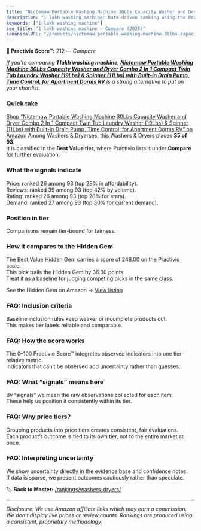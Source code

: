 ```yaml
---
title: "Nictemaw Portable Washing Machine 30Lbs Capacity Washer and Dryer Combo 2 In 1 Compact Twin Tub Laundry Washer (19Lbs) & Spinner (11Lbs) with Built-in Drain Pump, Time Control, for Apartment Dorms RV"
description: "1 lakh washing machine: Data-driven ranking using the Practivio Score™. Positioned by quality, value, demand, findability, momentum."
keywords: ["1 lakh washing machine"]
seo_title: "1 lakh washing machine — Compare (2025)"
canonicalURL: "/products/nictemaw-portable-washing-machine-30lbs-capacity-washer-and-dryer-combo-2-in-1-compact-twin-tub-laundry-washer-19lbs-spinner-11lbs-with-built-in-drain-pump-time-control-for-apartment-dorms-rv-B0CSBN74LJ/"
---
```


**🛒 Practivio Score™:** 212 — _Compare_


*If you're comparing **1 lakh washing machine**, **[Nictemaw Portable Washing Machine 30Lbs Capacity Washer and Dryer Combo 2 In 1 Compact Twin Tub Laundry Washer (19Lbs) & Spinner (11Lbs) with Built-in Drain Pump, Time Control, for Apartment Dorms RV](https://www.amazon.com/dp/B0CSBN74LJ?tag=practivio-20)** is a strong alternative to put on your shortlist.*
### Quick take
[Shop “Nictemaw Portable Washing Machine 30Lbs Capacity Washer and Dryer Combo 2 In 1 Compact Twin Tub Laundry Washer (19Lbs) & Spinner (11Lbs) with Built-in Drain Pump, Time Control, for Apartment Dorms RV” on Amazon](https://www.amazon.com/dp/B0CSBN74LJ?tag=practivio-20)
Among Washers & Dryerses, this Washers & Dryers places **35 of 93**.  
It is classified in the **Best Value tier**, where Practivio lists it under **Compare** for further evaluation.

### What the signals indicate
Price: ranked 26 among 93 (top 28% in affordability).  
Reviews: ranked 39 among 93 (top 42% by volume).  
Rating: ranked 26 among 93 (top 28% for stars).  
Demand: ranked 27 among 93 (top 30% for current demand).

### Position in tier
Comparisons remain tier-bound for fairness.

### How it compares to the Hidden Gem
The Best Value Hidden Gem carries a score of 248.00 on the Practivio scale.  
This pick trails the Hidden Gem by 36.00 points.  
Treat it as a baseline for judging competing picks in the same class.  

See the Hidden Gem on Amazon → [View listing](https://www.amazon.com/dp/B09YLKMHLH?tag=practivio-20)

### FAQ: Inclusion criteria
Baseline inclusion rules keep weaker or incomplete products out.  
This makes tier labels reliable and comparable.

### FAQ: How the score works
The 0–100 Practivio Score™ integrates observed indicators into one tier-relative metric.  
Indicators that can’t be observed add uncertainty rather than guesses.

### FAQ: What “signals” means here
By “signals” we mean the raw observations collected for each item.  
These help us position it consistently within its tier.

### FAQ: Why price tiers?
Grouping products into price tiers creates consistent, fair evaluations.  
Each product’s outcome is tied to its own tier, not to the entire market at once.

### FAQ: Interpreting uncertainty
We show uncertainty directly in the evidence base and confidence notes.  
If data is sparse, we present outcomes cautiously rather than speculate.

<!-- Missing template for Compare/CompareWithinPriceClass -->


🏷️ **Back to Master:** [/rankings/washers-dryers/](/rankings/washers-dryers/)

---
_Disclosure: We use Amazon affiliate links which may earn a commission. We don’t display live prices or review counts. Rankings are produced using a consistent, proprietary methodology._
